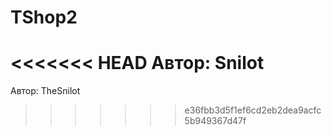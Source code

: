 # TShop2

<<<<<<< HEAD
Автор: Snilot
=======
Автор: TheSnilot
>>>>>>> e36fbb3d5f1ef6cd2eb2dea9acfc5b949367d47f
